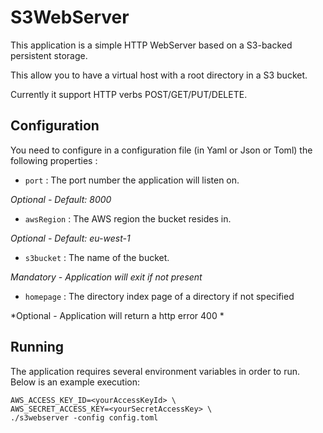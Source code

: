 # S3WebServer

This application is a simple HTTP WebServer based on a S3-backed persistent storage.

This allow you to have a virtual host with a root directory in a S3 bucket.

Currently it support HTTP verbs POST/GET/PUT/DELETE.

## Configuration 

You need to configure in a configuration file (in Yaml or Json or Toml) the following properties :

- `port` : The port number the application will listen on.

*Optional - Default: 8000*

- `awsRegion` : The AWS region the bucket resides in.

*Optional - Default: eu-west-1*

- `s3bucket` : The name of the bucket.

*Mandatory - Application will exit if not present*

- `homepage` : The directory index page of a directory if not specified

*Optional - Application will return a http error 400 *

## Running
The application requires several environment variables in order to run.
Below is an example execution:

```
AWS_ACCESS_KEY_ID=<yourAccessKeyId> \
AWS_SECRET_ACCESS_KEY=<yourSecretAccessKey> \
./s3webserver -config config.toml
```
